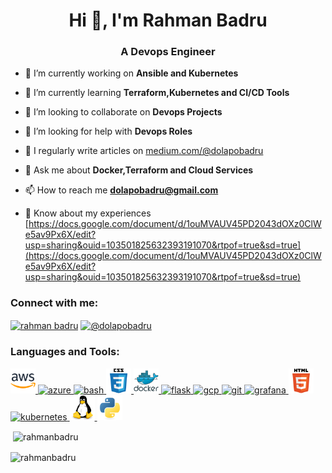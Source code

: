 <h1 align="center">Hi 👋, I'm Rahman Badru</h1>
<h3 align="center">A Devops Engineer</h3>

- 🔭 I’m currently working on **Ansible and Kubernetes**

- 🌱 I’m currently learning **Terraform,Kubernetes and CI/CD Tools**

- 👯 I’m looking to collaborate on **Devops Projects**

- 🤝 I’m looking for help with **Devops Roles**

- 📝 I regularly write articles on [medium.com/@dolapobadru](medium.com/@dolapobadru)

- 💬 Ask me about **Docker,Terraform and Cloud Services**

- 📫 How to reach me **dolapobadru@gmail.com**

- 📄 Know about my experiences [https://docs.google.com/document/d/1ouMVAUV45PD2043dOXz0ClWe5av9Px6X/edit?usp=sharing&ouid=103501825632393191070&rtpof=true&sd=true](https://docs.google.com/document/d/1ouMVAUV45PD2043dOXz0ClWe5av9Px6X/edit?usp=sharing&ouid=103501825632393191070&rtpof=true&sd=true)

<h3 align="left">Connect with me:</h3>
<p align="left">
<a href="https://linkedin.com/in/rahman badru" target="blank"><img align="center" src="https://raw.githubusercontent.com/rahuldkjain/github-profile-readme-generator/master/src/images/icons/Social/linked-in-alt.svg" alt="rahman badru" height="30" width="40" /></a>
<a href="https://medium.com/@dolapobadru" target="blank"><img align="center" src="https://raw.githubusercontent.com/rahuldkjain/github-profile-readme-generator/master/src/images/icons/Social/medium.svg" alt="@dolapobadru" height="30" width="40" /></a>
</p>

<h3 align="left">Languages and Tools:</h3>
<p align="left"> <a href="https://aws.amazon.com" target="_blank" rel="noreferrer"> <img src="https://raw.githubusercontent.com/devicons/devicon/master/icons/amazonwebservices/amazonwebservices-original-wordmark.svg" alt="aws" width="40" height="40"/> </a> <a href="https://azure.microsoft.com/en-in/" target="_blank" rel="noreferrer"> <img src="https://www.vectorlogo.zone/logos/microsoft_azure/microsoft_azure-icon.svg" alt="azure" width="40" height="40"/> </a> <a href="https://www.gnu.org/software/bash/" target="_blank" rel="noreferrer"> <img src="https://www.vectorlogo.zone/logos/gnu_bash/gnu_bash-icon.svg" alt="bash" width="40" height="40"/> </a> <a href="https://www.w3schools.com/css/" target="_blank" rel="noreferrer"> <img src="https://raw.githubusercontent.com/devicons/devicon/master/icons/css3/css3-original-wordmark.svg" alt="css3" width="40" height="40"/> </a> <a href="https://www.docker.com/" target="_blank" rel="noreferrer"> <img src="https://raw.githubusercontent.com/devicons/devicon/master/icons/docker/docker-original-wordmark.svg" alt="docker" width="40" height="40"/> </a> <a href="https://flask.palletsprojects.com/" target="_blank" rel="noreferrer"> <img src="https://www.vectorlogo.zone/logos/pocoo_flask/pocoo_flask-icon.svg" alt="flask" width="40" height="40"/> </a> <a href="https://cloud.google.com" target="_blank" rel="noreferrer"> <img src="https://www.vectorlogo.zone/logos/google_cloud/google_cloud-icon.svg" alt="gcp" width="40" height="40"/> </a> <a href="https://git-scm.com/" target="_blank" rel="noreferrer"> <img src="https://www.vectorlogo.zone/logos/git-scm/git-scm-icon.svg" alt="git" width="40" height="40"/> </a> <a href="https://grafana.com" target="_blank" rel="noreferrer"> <img src="https://www.vectorlogo.zone/logos/grafana/grafana-icon.svg" alt="grafana" width="40" height="40"/> </a> <a href="https://www.w3.org/html/" target="_blank" rel="noreferrer"> <img src="https://raw.githubusercontent.com/devicons/devicon/master/icons/html5/html5-original-wordmark.svg" alt="html5" width="40" height="40"/> </a> <a href="https://kubernetes.io" target="_blank" rel="noreferrer"> <img src="https://www.vectorlogo.zone/logos/kubernetes/kubernetes-icon.svg" alt="kubernetes" width="40" height="40"/> </a> <a href="https://www.linux.org/" target="_blank" rel="noreferrer"> <img src="https://raw.githubusercontent.com/devicons/devicon/master/icons/linux/linux-original.svg" alt="linux" width="40" height="40"/> </a> <a href="https://www.python.org" target="_blank" rel="noreferrer"> <img src="https://raw.githubusercontent.com/devicons/devicon/master/icons/python/python-original.svg" alt="python" width="40" height="40"/> </a> </p>

<p>&nbsp;<img align="center" src="https://github-readme-stats.vercel.app/api?username=rahmanbadru&show_icons=true&locale=en" alt="rahmanbadru" /></p>

<p><img align="center" src="https://github-readme-streak-stats.herokuapp.com/?user=rahmanbadru&" alt="rahmanbadru" /></p>

